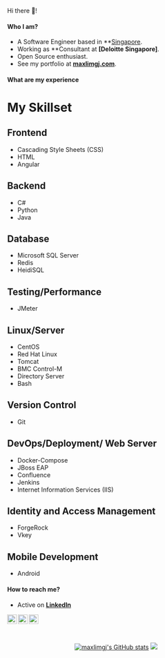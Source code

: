 Hi there 👋!

#### Who I am?

- A Software Engineer based in **[Singapore](https://en.wikipedia.org/wiki/Singapore).
- Working as **Consultant at **[Deloitte Singapore]**.
- Open Source enthusiast.
- See my portfolio at **[maxlimgj.com](https://www.maxlimgj.com)**.




#### What are my experience

# My Skillset

## Frontend
- Cascading Style Sheets (CSS)
- HTML
- Angular

## Backend
- C#
- Python
- Java

## Database
- Microsoft SQL Server
- Redis
- HeidiSQL

## Testing/Performance
- JMeter

## Linux/Server
- CentOS
- Red Hat Linux
- Tomcat
- BMC Control-M
- Directory Server
- Bash

## Version Control
- Git

## DevOps/Deployment/ Web Server
- Docker-Compose
- JBoss EAP
- Confluence
- Jenkins
- Internet Information Services (IIS)

## Identity and Access Management
- ForgeRock
- Vkey

## Mobile Development
- Android


#### How to reach me?
- Active on **[LinkedIn](https://www.linkedin.com/in/maxlimgj)**

<a href="https://www.linkedin.com/in/maxlimgj">
  <img align="left" alt="LinkedIn" width="22px" src="./assets/linkedin.svg" />
</a>
<a href="https://dev.to/maxlimgj">
  <img align="left" alt="Dev" width="22px" src="./assets/dev.svg" />
</a>
<a href="mailto:limguanji@gmail.com">
  <img align="left" alt="Mail" width="22px" src="./assets/gmail.svg" />
</a>
<br/>
<br/>
<br/>

<p align="center">
<a href="http://www.github.com/maxlimgj"><img src="https://github-readme-stats.vercel.app/api?username=maxlimgj&show_icons=true&hide=&count_private=true&title_color=3382ed&text_color=ffffff&icon_color=3382ed&bg_color=1c1917&hide_border=true&show_icons=true" alt="maxlimgj's GitHub stats" /></a>
<a href="http://www.github.com/maxlimgj"><img src="https://github-readme-streak-stats.herokuapp.com/?user=maxlimgj&stroke=ffffff&background=1c1917&ring=0891b2&fire=0891b2&currStreakNum=ffffff&currStreakLabel=0891b2&sideNums=ffffff&sideLabels=ffffff&dates=ffffff&hide_border=true" /></a>
 </p>
 